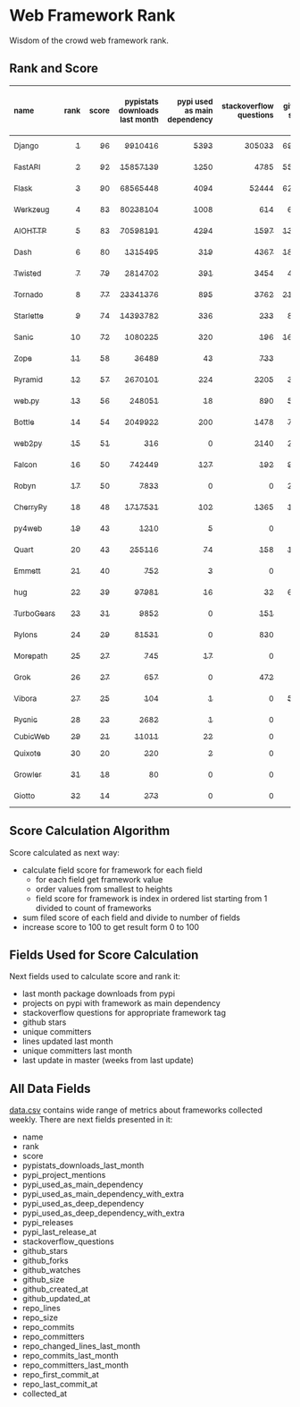 # Web Framework Rank
Wisdom of the crowd web framework rank.

## Rank and Score
<sub>name</sub> | <sub>rank</sub> | <sub>score</sub> | <sub>pypistats downloads last month</sub> | <sub>pypi used as main dependency</sub> | <sub>stackoverflow questions</sub> | <sub>github stars</sub> | <sub>repo unique committers</sub> | <sub>repo changed lines last month</sub> | <sub>repo unique committers last month</sub> | <sub>repo last commit</sub>
:--- | ---: | ---: | ---: | ---: | ---: | ---: | ---: | ---: | ---: | ---:
[<sub>Django</sub>](https://github.com/django/django "first commit: 2005-07-13") | [<sub>1</sub>](# "  +0 last week") | [<sub>96</sub>](# "  +1 last week") | [<sub>9910416</sub>](# "  #7 in pypistats downloads last month +0.03% last week") | [<sub>5393</sub>](# "  #1 in pypi used as main dependency +0.45% last week") | [<sub>305033</sub>](# "  #1 in stackoverflow questions +0.06% last week") | [<sub>69363</sub>](# "  #1 in github stars +0.19% last week") | [<sub>2859</sub>](# "  #1 in repo unique committers +0.07% last week") | [<sub>14926</sub>](# "▼ #4 in repo changed lines last month -29.0% last week") | [<sub>33</sub>](# "  #1 in repo unique committers last month -17.5% last week") | [<sub>2023-03-18</sub>](# "▲ #1 in repo last commit 1 week ago")
[<sub>FastAPI</sub>](https://github.com/tiangolo/fastapi "first commit: 2018-12-05; uses: Starlette") | [<sub>2</sub>](# "▲ +1 last week") | [<sub>92</sub>](# "▲ +3 last week") | [<sub>15857139</sub>](# "  #5 in pypistats downloads last month +3.43% last week") | [<sub>1250</sub>](# "  #4 in pypi used as main dependency +1.79% last week") | [<sub>4785</sub>](# "  #3 in stackoverflow questions +0.74% last week") | [<sub>55602</sub>](# "  #3 in github stars +0.45% last week") | [<sub>440</sub>](# "  #6 in repo unique committers +0.23% last week") | [<sub>31217</sub>](# "▲ #3 in repo changed lines last month +962.53% last week") | [<sub>18</sub>](# "  #2 in repo unique committers last month +5.88% last week") | [<sub>2023-03-18</sub>](# "▲ #1 in repo last commit 1 week ago")
[<sub>Flask</sub>](https://github.com/pallets/flask "first commit: 2010-04-06; uses: Werkzeug") | [<sub>3</sub>](# "▼ -1 last week") | [<sub>90</sub>](# "▼ -3 last week") | [<sub>68565448</sub>](# "  #3 in pypistats downloads last month -0.28% last week") | [<sub>4094</sub>](# "  #3 in pypi used as main dependency +0.47% last week") | [<sub>52444</sub>](# "  #2 in stackoverflow questions +0.0% last week") | [<sub>62242</sub>](# "  #2 in github stars +0.13% last week") | [<sub>825</sub>](# "  #2 in repo unique committers +0.0% last week") | [<sub>2614</sub>](# "▼ #6 in repo changed lines last month -50.17% last week") | [<sub>5</sub>](# "▲ #8 in repo unique committers last month +0.0% last week") | [<sub>2023-03-11</sub>](# "▼ #4 in repo last commit 2 weeks ago")
[<sub>Werkzeug</sub>](https://github.com/pallets/werkzeug "first commit: 2007-05-04; used by: Flask and Quart") | [<sub>4</sub>](# "▲ +1 last week") | [<sub>83</sub>](# "▲ +1 last week") | [<sub>80238104</sub>](# "  #1 in pypistats downloads last month -0.65% last week") | [<sub>1008</sub>](# "  #5 in pypi used as main dependency +0.7% last week") | [<sub>614</sub>](# "  #15 in stackoverflow questions -0.32% last week") | [<sub>6311</sub>](# "  #12 in github stars +0.11% last week") | [<sub>479</sub>](# "  #4 in repo unique committers +0.0% last week") | [<sub>7975</sub>](# "▼ #5 in repo changed lines last month -46.95% last week") | [<sub>6</sub>](# "▲ #6 in repo unique committers last month +0.0% last week") | [<sub>2023-03-18</sub>](# "▲ #1 in repo last commit 1 week ago")
[<sub>AIOHTTP</sub>](https://github.com/aio-libs/aiohttp "first commit: 2013-10-01") | [<sub>5</sub>](# "▼ -1 last week") | [<sub>83</sub>](# "▼ -2 last week") | [<sub>70598191</sub>](# "  #2 in pypistats downloads last month +2.05% last week") | [<sub>4294</sub>](# "  #2 in pypi used as main dependency +0.37% last week") | [<sub>1597</sub>](# "  #9 in stackoverflow questions +0.25% last week") | [<sub>13367</sub>](# "  #7 in github stars +0.18% last week") | [<sub>694</sub>](# "  #3 in repo unique committers +0.14% last week") | [<sub>565</sub>](# "▲ #10 in repo changed lines last month -33.69% last week") | [<sub>3</sub>](# "▼ #10 in repo unique committers last month -57.14% last week") | [<sub>2023-03-17</sub>](# "▼ #4 in repo last commit 1 week ago")
[<sub>Dash</sub>](https://github.com/plotly/dash "first commit: 2015-04-10") | [<sub>6</sub>](# "  +0 last week") | [<sub>80</sub>](# "  +0 last week") | [<sub>1315495</sub>](# "  #12 in pypistats downloads last month +3.56% last week") | [<sub>319</sub>](# "  #10 in pypi used as main dependency +1.92% last week") | [<sub>4367</sub>](# "  #4 in stackoverflow questions +0.41% last week") | [<sub>18307</sub>](# "  #5 in github stars +0.24% last week") | [<sub>161</sub>](# "  #15 in repo unique committers +0.0% last week") | [<sub>145706</sub>](# "  #1 in repo changed lines last month +0.85% last week") | [<sub>9</sub>](# "▲ #4 in repo unique committers last month +12.5% last week") | [<sub>2023-03-17</sub>](# "▼ #4 in repo last commit 1 week ago")
[<sub>Twisted</sub>](https://github.com/twisted/twisted "first commit: 2001-07-09") | [<sub>7</sub>](# "▲ +1 last week") | [<sub>79</sub>](# "▲ +2 last week") | [<sub>2814702</sub>](# "  #8 in pypistats downloads last month -4.85% last week") | [<sub>391</sub>](# "  #7 in pypi used as main dependency +0.0% last week") | [<sub>3454</sub>](# "  #6 in stackoverflow questions -0.06% last week") | [<sub>4977</sub>](# "  #15 in github stars +0.16% last week") | [<sub>295</sub>](# "  #9 in repo unique committers +0.34% last week") | [<sub>55595</sub>](# "▲ #2 in repo changed lines last month +2409.93% last week") | [<sub>6</sub>](# "▲ #6 in repo unique committers last month +0.0% last week") | [<sub>2023-03-16</sub>](# "▼ #4 in repo last commit 1 week ago")
[<sub>Tornado</sub>](https://github.com/tornadoweb/tornado "first commit: 2009-09-09") | [<sub>8</sub>](# "▼ -1 last week") | [<sub>77</sub>](# "▼ -3 last week") | [<sub>23341376</sub>](# "  #4 in pypistats downloads last month -0.23% last week") | [<sub>895</sub>](# "  #6 in pypi used as main dependency +0.0% last week") | [<sub>3762</sub>](# "  #5 in stackoverflow questions +0.03% last week") | [<sub>21028</sub>](# "  #4 in github stars +0.04% last week") | [<sub>448</sub>](# "  #5 in repo unique committers +0.0% last week") | [<sub>164</sub>](# "▼ #13 in repo changed lines last month -85.37% last week") | [<sub>1</sub>](# "▼ #14 in repo unique committers last month -66.67% last week") | [<sub>2023-02-21</sub>](# "▼ #16 in repo last commit 4 weeks ago")
[<sub>Starlette</sub>](https://github.com/encode/starlette "first commit: 2018-06-25; used by: FastAPI") | [<sub>9</sub>](# "  +0 last week") | [<sub>74</sub>](# "  -1 last week") | [<sub>14393782</sub>](# "  #6 in pypistats downloads last month +2.01% last week") | [<sub>336</sub>](# "  #8 in pypi used as main dependency +0.6% last week") | [<sub>233</sub>](# "  #17 in stackoverflow questions +0.87% last week") | [<sub>8002</sub>](# "  #9 in github stars +0.41% last week") | [<sub>237</sub>](# "  #11 in repo unique committers +0.0% last week") | [<sub>918</sub>](# "  #9 in repo changed lines last month -32.94% last week") | [<sub>8</sub>](# "▼ #5 in repo unique committers last month -11.11% last week") | [<sub>2023-03-17</sub>](# "▼ #4 in repo last commit 1 week ago")
[<sub>Sanic</sub>](https://github.com/sanic-org/sanic "first commit: 2016-05-26") | [<sub>10</sub>](# "  +0 last week") | [<sub>72</sub>](# "  +0 last week") | [<sub>1080225</sub>](# "  #13 in pypistats downloads last month +3.56% last week") | [<sub>320</sub>](# "  #9 in pypi used as main dependency +0.0% last week") | [<sub>196</sub>](# "  #18 in stackoverflow questions +0.51% last week") | [<sub>16929</sub>](# "  #6 in github stars +0.15% last week") | [<sub>363</sub>](# "  #7 in repo unique committers +0.28% last week") | [<sub>2075</sub>](# "▲ #7 in repo changed lines last month +16.38% last week") | [<sub>3</sub>](# "  #10 in repo unique committers last month +0.0% last week") | [<sub>2023-03-17</sub>](# "▼ #4 in repo last commit 1 week ago")
[<sub>Zope</sub>](https://github.com/zopefoundation/Zope "first commit: 1996-06-17") | [<sub>11</sub>](# "▲ +2 last week") | [<sub>58</sub>](# "▲ +2 last week") | [<sub>36489</sub>](# "  #19 in pypistats downloads last month +5.13% last week") | [<sub>43</sub>](# "  #16 in pypi used as main dependency +0.0% last week") | [<sub>733</sub>](# "  #14 in stackoverflow questions -0.14% last week") | [<sub>319</sub>](# "  #25 in github stars +0.31% last week") | [<sub>174</sub>](# "  #14 in repo unique committers +0.0% last week") | [<sub>252</sub>](# "▲ #11 in repo changed lines last month +100.0% last week") | [<sub>4</sub>](# "▲ #9 in repo unique committers last month +100.0% last week") | [<sub>2023-03-17</sub>](# "▼ #4 in repo last commit 1 week ago")
[<sub>Pyramid</sub>](https://github.com/Pylons/pyramid "first commit: 2008-07-04; used by: CubicWeb") | [<sub>12</sub>](# "▼ -1 last week") | [<sub>57</sub>](# "▼ -7 last week") | [<sub>2670101</sub>](# "  #9 in pypistats downloads last month +4.43% last week") | [<sub>224</sub>](# "  #11 in pypi used as main dependency +0.0% last week") | [<sub>2205</sub>](# "  #7 in stackoverflow questions +0.0% last week") | [<sub>3765</sub>](# "  #16 in github stars +0.05% last week") | [<sub>362</sub>](# "▼ #8 in repo unique committers +0.0% last week") | [<sub>0</sub>](# "▼ #17 in repo changed lines last month -100.0% last week") | [<sub>0</sub>](# "▼ #17 in repo unique committers last month -100.0% last week") | [<sub>2023-02-16</sub>](# "▼ #17 in repo last commit 5 weeks ago")
[<sub>web.py</sub>](https://github.com/webpy/webpy "first commit: 1970-01-01") | [<sub>13</sub>](# "▼ -1 last week") | [<sub>56</sub>](# "▼ +0 last week") | [<sub>248051</sub>](# "  #16 in pypistats downloads last month +5.44% last week") | [<sub>18</sub>](# "  #18 in pypi used as main dependency +0.0% last week") | [<sub>890</sub>](# "  #12 in stackoverflow questions +0.0% last week") | [<sub>5782</sub>](# "  #13 in github stars +0.05% last week") | [<sub>94</sub>](# "  #18 in repo unique committers +0.0% last week") | [<sub>108</sub>](# "▼ #15 in repo changed lines last month +0.0% last week") | [<sub>1</sub>](# "▲ #14 in repo unique committers last month +0.0% last week") | [<sub>2023-03-02</sub>](# "▼ #14 in repo last commit 3 weeks ago")
[<sub>Bottle</sub>](https://github.com/bottlepy/bottle "first commit: 2009-06-30") | [<sub>14</sub>](# "  +0 last week") | [<sub>54</sub>](# "  +0 last week") | [<sub>2049922</sub>](# "  #10 in pypistats downloads last month +0.99% last week") | [<sub>200</sub>](# "  #12 in pypi used as main dependency +0.0% last week") | [<sub>1478</sub>](# "  #10 in stackoverflow questions +0.0% last week") | [<sub>7927</sub>](# "  #10 in github stars +0.16% last week") | [<sub>231</sub>](# "  #12 in repo unique committers +0.0% last week") | [<sub>0</sub>](# "▲ #17 in repo changed lines last month +100% last week") | [<sub>0</sub>](# "▲ #17 in repo unique committers last month +100% last week") | [<sub>2022-09-05</sub>](# "  #23 in repo last commit 28 weeks ago")
[<sub>web2py</sub>](https://github.com/web2py/web2py "first commit: 2011-11-23") | [<sub>15</sub>](# "▲ +1 last week") | [<sub>51</sub>](# "▲ -1 last week") | [<sub>316</sub>](# "  #28 in pypistats downloads last month +10.1% last week") | [<sub>0</sub>](# "  #26 in pypi used as main dependency +100% last week") | [<sub>2140</sub>](# "  #8 in stackoverflow questions +0.0% last week") | [<sub>2033</sub>](# "  #18 in github stars +0.05% last week") | [<sub>271</sub>](# "  #10 in repo unique committers +0.0% last week") | [<sub>116</sub>](# "▼ #14 in repo changed lines last month +0.0% last week") | [<sub>3</sub>](# "  #10 in repo unique committers last month +0.0% last week") | [<sub>2023-03-01</sub>](# "▼ #14 in repo last commit 3 weeks ago")
[<sub>Falcon</sub>](https://github.com/falconry/falcon "first commit: 2012-12-06; used by: hug") | [<sub>16</sub>](# "▲ +1 last week") | [<sub>50</sub>](# "▲ +0 last week") | [<sub>742449</sub>](# "  #14 in pypistats downloads last month -1.51% last week") | [<sub>127</sub>](# "  #13 in pypi used as main dependency +0.0% last week") | [<sub>192</sub>](# "  #19 in stackoverflow questions +0.0% last week") | [<sub>9034</sub>](# "  #8 in github stars +0.12% last week") | [<sub>203</sub>](# "  #13 in repo unique committers +0.0% last week") | [<sub>0</sub>](# "▲ #17 in repo changed lines last month +100% last week") | [<sub>0</sub>](# "▲ #17 in repo unique committers last month +100% last week") | [<sub>2023-01-18</sub>](# "  #20 in repo last commit 9 weeks ago")
[<sub>Robyn</sub>](https://github.com/sansyrox/robyn "first commit: 2021-05-22") | [<sub>17</sub>](# "▼ -2 last week") | [<sub>50</sub>](# "▼ -3 last week") | [<sub>7833</sub>](# "  #22 in pypistats downloads last month +3.65% last week") | [<sub>0</sub>](# "  #26 in pypi used as main dependency +100% last week") | [<sub>0</sub>](# "  #23 in stackoverflow questions +100% last week") | [<sub>2509</sub>](# "  #17 in github stars +0.6% last week") | [<sub>44</sub>](# "  #21 in repo unique committers +0.0% last week") | [<sub>1765</sub>](# "▼ #8 in repo changed lines last month -17.48% last week") | [<sub>11</sub>](# "  #3 in repo unique committers last month -15.38% last week") | [<sub>2023-03-15</sub>](# "▼ #4 in repo last commit 1 week ago")
[<sub>CherryPy</sub>](https://github.com/cherrypy/cherrypy "first commit: 2004-11-20") | [<sub>18</sub>](# "▲ +1 last week") | [<sub>48</sub>](# "▲ +1 last week") | [<sub>1717531</sub>](# "  #11 in pypistats downloads last month -7.2% last week") | [<sub>102</sub>](# "  #14 in pypi used as main dependency +0.0% last week") | [<sub>1365</sub>](# "  #11 in stackoverflow questions +0.0% last week") | [<sub>1659</sub>](# "  #20 in github stars +0.42% last week") | [<sub>145</sub>](# "  #16 in repo unique committers +0.0% last week") | [<sub>0</sub>](# "▲ #17 in repo changed lines last month +100% last week") | [<sub>0</sub>](# "▲ #17 in repo unique committers last month +100% last week") | [<sub>2023-01-09</sub>](# "  #21 in repo last commit 10 weeks ago")
[<sub>py4web</sub>](https://github.com/web2py/py4web "first commit: 2019-03-25") | [<sub>19</sub>](# "▲ +1 last week") | [<sub>43</sub>](# "▲ +1 last week") | [<sub>1210</sub>](# "  #24 in pypistats downloads last month +48.83% last week") | [<sub>5</sub>](# "  #21 in pypi used as main dependency +0.0% last week") | [<sub>0</sub>](# "  #23 in stackoverflow questions +100% last week") | [<sub>193</sub>](# "  #27 in github stars +1.05% last week") | [<sub>65</sub>](# "  #20 in repo unique committers +0.0% last week") | [<sub>201</sub>](# "▲ #12 in repo changed lines last month +101.0% last week") | [<sub>2</sub>](# "  #13 in repo unique committers last month +0.0% last week") | [<sub>2023-03-17</sub>](# "▼ #4 in repo last commit 1 week ago")
[<sub>Quart</sub>](https://github.com/pallets/quart "first commit: 2017-05-14; uses: Werkzeug") | [<sub>20</sub>](# "▼ -2 last week") | [<sub>43</sub>](# "▼ -6 last week") | [<sub>255116</sub>](# "  #15 in pypistats downloads last month -3.22% last week") | [<sub>74</sub>](# "  #15 in pypi used as main dependency +1.37% last week") | [<sub>158</sub>](# "  #20 in stackoverflow questions -1.25% last week") | [<sub>1668</sub>](# "  #19 in github stars +0.91% last week") | [<sub>87</sub>](# "  #19 in repo unique committers +0.0% last week") | [<sub>0</sub>](# "  #17 in repo changed lines last month -100.0% last week") | [<sub>0</sub>](# "▼ #17 in repo unique committers last month -100.0% last week") | [<sub>2023-02-12</sub>](# "▼ #17 in repo last commit 5 weeks ago")
[<sub>Emmett</sub>](https://github.com/emmett-framework/emmett "first commit: 2014-10-22") | [<sub>21</sub>](# "▲ +3 last week") | [<sub>40</sub>](# "▲ +12 last week") | [<sub>752</sub>](# "▲ #25 in pypistats downloads last month +12.07% last week") | [<sub>3</sub>](# "  #22 in pypi used as main dependency +0.0% last week") | [<sub>0</sub>](# "  #23 in stackoverflow questions +100% last week") | [<sub>827</sub>](# "  #21 in github stars +0.0% last week") | [<sub>23</sub>](# "  #27 in repo unique committers +4.55% last week") | [<sub>25</sub>](# "▲ #16 in repo changed lines last month +100% last week") | [<sub>1</sub>](# "▲ #14 in repo unique committers last month +100% last week") | [<sub>2023-03-14</sub>](# "▲ #4 in repo last commit 1 week ago")
[<sub>hug</sub>](https://github.com/hugapi/hug "first commit: 2015-07-17; uses: Falcon") | [<sub>22</sub>](# "▼ -1 last week") | [<sub>39</sub>](# "▼ +0 last week") | [<sub>97981</sub>](# "  #17 in pypistats downloads last month -0.64% last week") | [<sub>16</sub>](# "  #20 in pypi used as main dependency +0.0% last week") | [<sub>32</sub>](# "  #22 in stackoverflow questions +0.0% last week") | [<sub>6711</sub>](# "  #11 in github stars +0.01% last week") | [<sub>123</sub>](# "  #17 in repo unique committers +0.0% last week") | [<sub>0</sub>](# "▲ #17 in repo changed lines last month +100% last week") | [<sub>0</sub>](# "▲ #17 in repo unique committers last month +100% last week") | [<sub>2020-08-10</sub>](# "  #27 in repo last commit 136 weeks ago")
[<sub>TurboGears</sub>](https://github.com/TurboGears/tg2 "first commit: 2007-06-27") | [<sub>23</sub>](# "▼ -1 last week") | [<sub>31</sub>](# "▼ +0 last week") | [<sub>9852</sub>](# "  #21 in pypistats downloads last month +9.91% last week") | [<sub>0</sub>](# "  #26 in pypi used as main dependency +100% last week") | [<sub>151</sub>](# "  #21 in stackoverflow questions +0.0% last week") | [<sub>778</sub>](# "  #22 in github stars +0.0% last week") | [<sub>36</sub>](# "  #23 in repo unique committers +0.0% last week") | [<sub>0</sub>](# "▲ #17 in repo changed lines last month +100% last week") | [<sub>0</sub>](# "▲ #17 in repo unique committers last month +100% last week") | [<sub>2023-01-29</sub>](# "▼ #19 in repo last commit 7 weeks ago")
[<sub>Pylons</sub>](https://github.com/Pylons/pylons "first commit: 2006-02-18") | [<sub>24</sub>](# "▼ -1 last week") | [<sub>29</sub>](# "▼ +0 last week") | [<sub>81531</sub>](# "  #18 in pypistats downloads last month -9.67% last week") | [<sub>0</sub>](# "  #26 in pypi used as main dependency +100% last week") | [<sub>830</sub>](# "  #13 in stackoverflow questions +0.0% last week") | [<sub>225</sub>](# "  #26 in github stars +0.0% last week") | [<sub>36</sub>](# "  #23 in repo unique committers +0.0% last week") | [<sub>0</sub>](# "▲ #17 in repo changed lines last month +100% last week") | [<sub>0</sub>](# "▲ #17 in repo unique committers last month +100% last week") | [<sub>2018-01-12</sub>](# "  #30 in repo last commit 271 weeks ago")
[<sub>Morepath</sub>](https://github.com/morepath/morepath "first commit: 2013-07-17") | [<sub>25</sub>](# "  +0 last week") | [<sub>27</sub>](# "  +0 last week") | [<sub>745</sub>](# "▼ #26 in pypistats downloads last month +2.48% last week") | [<sub>17</sub>](# "  #19 in pypi used as main dependency +0.0% last week") | [<sub>0</sub>](# "  #23 in stackoverflow questions +100% last week") | [<sub>395</sub>](# "  #24 in github stars +0.0% last week") | [<sub>28</sub>](# "  #25 in repo unique committers +0.0% last week") | [<sub>0</sub>](# "▲ #17 in repo changed lines last month +100% last week") | [<sub>0</sub>](# "▲ #17 in repo unique committers last month +100% last week") | [<sub>2022-05-29</sub>](# "  #25 in repo last commit 42 weeks ago")
[<sub>Grok</sub>](https://github.com/zopefoundation/grok "first commit: 2006-10-14") | [<sub>26</sub>](# "  +0 last week") | [<sub>27</sub>](# "  +1 last week") | [<sub>657</sub>](# "  #27 in pypistats downloads last month +20.11% last week") | [<sub>0</sub>](# "  #26 in pypi used as main dependency +100% last week") | [<sub>472</sub>](# "  #16 in stackoverflow questions +0.21% last week") | [<sub>21</sub>](# "  #31 in github stars +0.0% last week") | [<sub>41</sub>](# "  #22 in repo unique committers +0.0% last week") | [<sub>0</sub>](# "▲ #17 in repo changed lines last month +100% last week") | [<sub>0</sub>](# "▲ #17 in repo unique committers last month +100% last week") | [<sub>2022-12-29</sub>](# "  #22 in repo last commit 12 weeks ago")
[<sub>Vibora</sub>](https://github.com/vibora-io/vibora "first commit: 2018-06-13") | [<sub>27</sub>](# "  +0 last week") | [<sub>25</sub>](# "  +1 last week") | [<sub>104</sub>](# "  #31 in pypistats downloads last month -11.11% last week") | [<sub>1</sub>](# "  #24 in pypi used as main dependency +0.0% last week") | [<sub>0</sub>](# "  #23 in stackoverflow questions +100% last week") | [<sub>5712</sub>](# "  #14 in github stars -0.02% last week") | [<sub>27</sub>](# "  #26 in repo unique committers +0.0% last week") | [<sub>0</sub>](# "▲ #17 in repo changed lines last month +100% last week") | [<sub>0</sub>](# "▲ #17 in repo unique committers last month +100% last week") | [<sub>2019-02-11</sub>](# "  #29 in repo last commit 214 weeks ago")
[<sub>Pycnic</sub>](https://github.com/nullism/pycnic "first commit: 2015-11-04") | [<sub>28</sub>](# "  +0 last week") | [<sub>23</sub>](# "  +1 last week") | [<sub>2682</sub>](# "  #23 in pypistats downloads last month -1.79% last week") | [<sub>1</sub>](# "  #24 in pypi used as main dependency +0.0% last week") | [<sub>0</sub>](# "  #23 in stackoverflow questions +100% last week") | [<sub>159</sub>](# "  #28 in github stars +0.0% last week") | [<sub>11</sub>](# "  #28 in repo unique committers +0.0% last week") | [<sub>0</sub>](# "▲ #17 in repo changed lines last month +100% last week") | [<sub>0</sub>](# "▲ #17 in repo unique committers last month +100% last week") | [<sub>2022-04-05</sub>](# "  #26 in repo last commit 50 weeks ago")
[<sub>CubicWeb</sub>](https://forge.extranet.logilab.fr/cubicweb/cubicweb "uses: Pyramid") | [<sub>29</sub>](# "  +0 last week") | [<sub>21</sub>](# "  +0 last week") | [<sub>11011</sub>](# "  #20 in pypistats downloads last month +11.89% last week") | [<sub>22</sub>](# "  #17 in pypi used as main dependency +0.0% last week") | [<sub>0</sub>](# "  #23 in stackoverflow questions +100% last week") | [<sub>0</sub>](# "  #32 in github stars +100% last week") | [<sub>0</sub>](# "  #32 in repo unique committers +100% last week") | [<sub>0</sub>](# "▲ #17 in repo changed lines last month +100% last week") | [<sub>0</sub>](# "▲ #17 in repo unique committers last month +100% last week") | [<sub></sub>](# "  #31 in repo last commit")
[<sub>Quixote</sub>](https://github.com/nascheme/quixote "first commit: 2006-03-16") | [<sub>30</sub>](# "  +0 last week") | [<sub>20</sub>](# "  +0 last week") | [<sub>220</sub>](# "  #30 in pypistats downloads last month +6.8% last week") | [<sub>2</sub>](# "  #23 in pypi used as main dependency +0.0% last week") | [<sub>0</sub>](# "  #23 in stackoverflow questions +100% last week") | [<sub>81</sub>](# "  #29 in github stars +0.0% last week") | [<sub>6</sub>](# "  #29 in repo unique committers +0.0% last week") | [<sub>0</sub>](# "▲ #17 in repo changed lines last month +100% last week") | [<sub>0</sub>](# "▲ #17 in repo unique committers last month +100% last week") | [<sub>2022-06-23</sub>](# "  #24 in repo last commit 39 weeks ago")
[<sub>Growler</sub>](https://github.com/pyGrowler/Growler "first commit: 2014-08-17") | [<sub>31</sub>](# "  +0 last week") | [<sub>18</sub>](# "  +0 last week") | [<sub>80</sub>](# "  #32 in pypistats downloads last month +0.0% last week") | [<sub>0</sub>](# "  #26 in pypi used as main dependency +100% last week") | [<sub>0</sub>](# "  #23 in stackoverflow questions +100% last week") | [<sub>686</sub>](# "  #23 in github stars +0.0% last week") | [<sub>6</sub>](# "  #29 in repo unique committers +0.0% last week") | [<sub>0</sub>](# "▲ #17 in repo changed lines last month +100% last week") | [<sub>0</sub>](# "▲ #17 in repo unique committers last month +100% last week") | [<sub>2020-03-08</sub>](# "  #28 in repo last commit 158 weeks ago")
[<sub>Giotto</sub>](https://github.com/priestc/giotto "first commit: 2012-02-26") | [<sub>32</sub>](# "  +0 last week") | [<sub>14</sub>](# "  +0 last week") | [<sub>273</sub>](# "  #29 in pypistats downloads last month +31.88% last week") | [<sub>0</sub>](# "  #26 in pypi used as main dependency +100% last week") | [<sub>0</sub>](# "  #23 in stackoverflow questions +100% last week") | [<sub>57</sub>](# "  #30 in github stars +0.0% last week") | [<sub>3</sub>](# "  #31 in repo unique committers +0.0% last week") | [<sub>0</sub>](# "▲ #17 in repo changed lines last month +100% last week") | [<sub>0</sub>](# "▲ #17 in repo unique committers last month +100% last week") | [<sub>2013-10-07</sub>](# "  #31 in repo last commit 493 weeks ago")

## Score Calculation Algorithm
Score calculated as next way:
- calculate field score for framework for each field
  - for each field get framework value
  - order values from smallest to heights
  - field score for framework is index in ordered list starting from 1 divided to count of frameworks
- sum filed score of each field and divide to number of fields
- increase score to 100 to get result form 0 to 100

## Fields Used for Score Calculation
Next fields used to calculate score and rank it:
- last month package downloads from pypi
- projects on pypi with framework as main dependency
- stackoverflow questions for appropriate framework tag
- github stars
- unique committers
- lines updated last month
- unique committers last month
- last update in master (weeks from last update)

## All Data Fields
[data.csv](data.csv) contains wide range of metrics about frameworks collected weekly.
There are next fields presented in it: 

- name
- rank
- score
- pypistats_downloads_last_month
- pypi_project_mentions
- pypi_used_as_main_dependency
- pypi_used_as_main_dependency_with_extra
- pypi_used_as_deep_dependency
- pypi_used_as_deep_dependency_with_extra
- pypi_releases
- pypi_last_release_at
- stackoverflow_questions
- github_stars
- github_forks
- github_watches
- github_size
- github_created_at
- github_updated_at
- repo_lines
- repo_size
- repo_commits
- repo_committers
- repo_changed_lines_last_month
- repo_commits_last_month
- repo_committers_last_month
- repo_first_commit_at
- repo_last_commit_at
- collected_at
